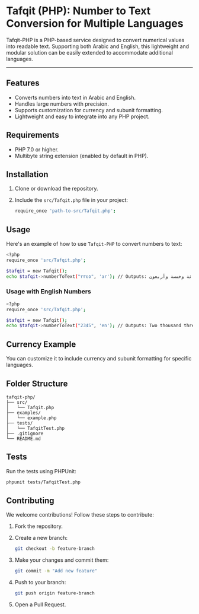 # Tafqit (PHP): Number to Text Conversion for Multiple Languages

Tafqit-PHP is a PHP-based service designed to convert numerical values into readable text. Supporting both Arabic and English, this lightweight and modular solution can be easily extended to accommodate additional languages.

---

## Features

- Converts numbers into text in Arabic and English.
- Handles large numbers with precision.
- Supports customization for currency and subunit formatting.
- Lightweight and easy to integrate into any PHP project.

## Requirements

- PHP 7.0 or higher.
- Multibyte string extension (enabled by default in PHP).

## Installation

1. Clone or download the repository.
2. Include the `src/Tafqit.php` file in your project:
  
    ```bash
    require_once 'path-to-src/Tafqit.php';
    ```

## Usage

Here's an example of how to use `Tafqit-PHP` to convert numbers to text:

```bash
<?php
require_once 'src/Tafqit.php';

$tafqit = new Tafqit();
echo $tafqit->numberToText("٢٣٤٥", 'ar'); // Outputs: ألفان وثلاثمائة وخمسة وأربعون
```

### Usage with English Numbers

```bash
<?php
require_once 'src/Tafqit.php';

$tafqit = new Tafqit();
echo $tafqit->numberToText("2345", 'en'); // Outputs: Two thousand three hundred forty-five
```

## Currency Example

You can customize it to include currency and subunit formatting for specific languages.

## Folder Structure
```plaintext
tafqit-php/
├── src/
│   └── Tafqit.php
├── examples/
│   └── example.php
├── tests/
│   └── TafqitTest.php
├── .gitignore
└── README.md
```

## Tests

Run the tests using PHPUnit:

```bash
phpunit tests/TafqitTest.php
```

## Contributing

We welcome contributions! Follow these steps to contribute:

1. Fork the repository.
2. Create a new branch:
  
    ```bash
    git checkout -b feature-branch
    ```
    
3. Make your changes and commit them:
  
    ```bash
    git commit -m "Add new feature"
    ```

4. Push to your branch:

    ```bash
    git push origin feature-branch
    ```

5. Open a Pull Request.
